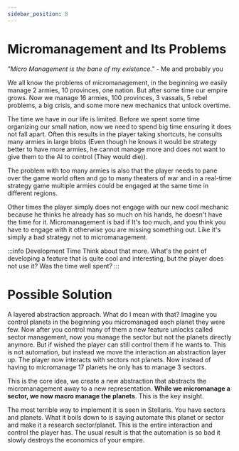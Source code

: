 ```yaml
---
sidebar_position: 8
---
```


# Micromanagement and Its Problems

*"Micro Management is the bane of my existence."* - Me and probably you

We all know the problems of micromanagement, in the beginning we easily manage 2 armies, 10 provinces, one nation. But after some time our empire grows. Now we manage 16 armies, 100 provinces, 3 vassals, 5 rebel problems, a big crisis, and some more new mechanics that unlock overtime. 

The time we have in our life is limited. Before we spent some time organizing our small nation, now we need to spend big time ensuring it does not fall apart. Often this results in the player taking shortcuts, he consults many armies in large blobs (Even though he knows it would be strategy better to have more armies, he cannot manage more and does not want to give them to the AI to control (They would die)). 

The problem with too many armies is also that the player needs to pane over the game world often and go to many theaters of war and in a real-time strategy game multiple armies could be engaged at the same time in different regions.

Other times the player simply does not engage with our new cool mechanic because he thinks he already has so much on his hands, he doesn't have the time for it. Micromanagement is bad if It's too much, and you think you have to engage with it otherwise you are missing something out. Like it's simply a bad strategy not to micromanagement.

:::info Development Time
Think about that more. What's the point of developing a feature that is quite cool and interesting, but the player does not use it? Was the time well spent?
:::

# Possible Solution

A layered abstraction approach. What do I mean with that? Imagine you control planets in the beginning you micromanaged each planet they were few. Now after you control many of them a new feature unlocks called sector management, now you manage the sector but not the planets directly anymore. But if wished the player can still control them if he wants to. This is not automation, but instead we move the interaction an abstraction layer up. The player now interacts with sectors not planets. Now instead of having to micromanage 17 planets he only has to manage 3 sectors.

This is the core idea, we create a new abstraction that abstracts the micromanagement away to a new representation. **While we micromanage a sector, we now macro manage the planets**. This is the key insight.

The most terrible way to implement it is seen in Stellaris. You have sectors and planets. What it boils down to is saying automate this planet or sector and make it a research sector/planet. This is the entire interaction and control the player has. The usual result is that the automation is so bad it slowly destroys the economics of your empire. 